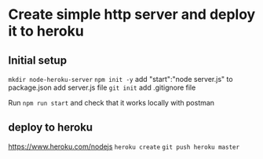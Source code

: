 # Create simple http server and deploy it to heroku
## Initial setup
`mkdir node-heroku-server`
`npm init -y`
add "start":"node server.js" to package.json
add server.js file
`git init`
add .gitignore file

Run `npm run start` and check that it works locally with postman

## deploy to heroku
https://www.heroku.com/nodejs
`heroku create`
`git push heroku master`
